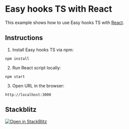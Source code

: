 # Easy hooks TS with React

This example shows how to use Easy hooks TS with [React](https://reactjs.org).

## Instructions

1. Install Easy hooks TS via npm:

```
npm install
```

2. Run React script locally:

```
npm start
```

3. Open URL in the browser:

```
http://localhost:3000
```

## Stackblitz

[![Open in StackBlitz](https://developer.stackblitz.com/img/open_in_stackblitz.svg)](https://stackblitz.com/edit/react-ts-z7abvy?file=App.tsx)
